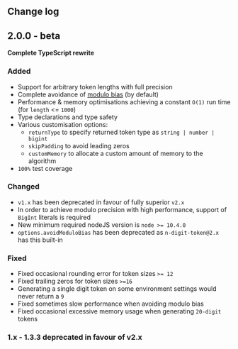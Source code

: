 ## Change log

## 2.0.0 - beta

**Complete TypeScript rewrite**

### Added

* Support for arbitrary token lengths with full precision
* Complete avoidance of [modulo bias](https://en.wikipedia.org/wiki/Fisher%E2%80%93Yates_shuffle#Modulo_bias) (by default)
* Performance & memory optimisations achieving a constant `O(1)` run time (for `length` <= `1000`)
* Type declarations and type safety
* Various customisation options:
  * `returnType` to specify returned token type as `string | number | bigint`
  * `skipPadding` to avoid leading zeros
  * `customMemory` to allocate a custom amount of memory to the algorithm
* `100%` test coverage

### Changed

* `v1.x` has been deprecated in favour of fully superior `v2.x`
* In order to achieve modulo precision with high performance, support of `BigInt` literals is required
* New minimum required nodeJS version is `node >= 10.4.0`
* `options.avoidModuloBias` has been deprecated as `n-digit-token@2.x` has this built-in

### Fixed

* Fixed occasional rounding error for token sizes `>= 12`
* Fixed trailing zeros for token sizes `>=16`
* Generating a single digit token on some environment settings would never return a `9`
* Fixed sometimes slow performance when avoiding modulo bias
* Fixed occasional excessive memory usage when generating `20-digit` tokens

### 1.x - 1.3.3 deprecated in favour of v2.x
